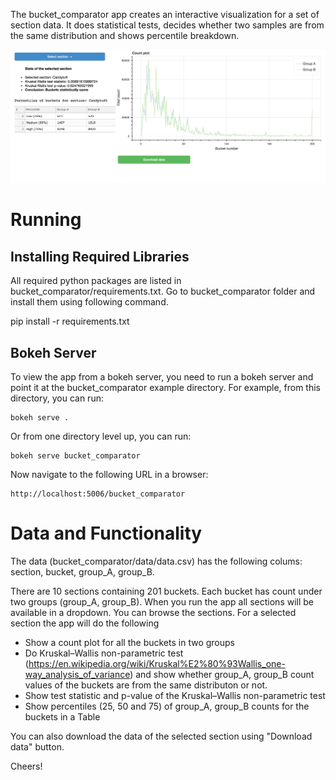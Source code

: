 The bucket_comparator app creates an interactive visualization for a set of section data. 
It does statistical tests, decides whether two samples are from the same distribution and shows percentile breakdown.


![Screenshot](app_screenhot.png)

Running
=======

Installing Required Libraries
-----------------------------

All required python packages are listed in bucket_comparator/requirements.txt.
Go to bucket_comparator folder and install them using following command.

pip install -r requirements.txt


Bokeh Server
------------

To view the app from a bokeh server, you need to run a bokeh server and point it at the bucket_comparator example directory. 
For example, from this directory, you can run:

    bokeh serve .

Or from one directory level up, you can run:

    bokeh serve bucket_comparator

Now navigate to the following URL in a browser:

    http://localhost:5006/bucket_comparator

Data and Functionality
======================

The data (bucket_comparator/data/data.csv) has the following colums:
section, bucket, group_A, group_B.

There are 10 sections containing 201 buckets. Each bucket has count under two groups (group_A, group_B).
When you run the app all sections will be available in a dropdown. You can browse the sections. For a selected section
the app will do the following

* Show a count plot for all the buckets in two groups
* Do Kruskal–Wallis non-parametric test (https://en.wikipedia.org/wiki/Kruskal%E2%80%93Wallis_one-way_analysis_of_variance) and
  show whether group_A, group_B count values of the buckets are from the same distributon or not.
* Show test statistic and p-value of the Kruskal–Wallis non-parametric test
* Show percentiles (25, 50 and 75) of group_A, group_B counts for the buckets in a Table

You can also download the data of the selected section using "Download data" button.

Cheers!

